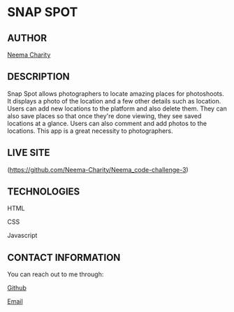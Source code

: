 # SNAP SPOT

## AUTHOR
[Neema Charity](https://github.com/Neema-Charity)

## DESCRIPTION
 Snap Spot allows photographers to locate amazing places for photoshoots. It displays a photo of the location and a few other details such as location. Users can add new locations to the platform and also delete them. They can also save places so that once they're done viewing, they see saved locations at a glance. Users can also comment and add photos to the locations. This app is a great necessity to photographers.

## LIVE SITE
(https://github.com/Neema-Charity/Neema_code-challenge-3)

## TECHNOLOGIES
HTML

CSS

Javascript


## CONTACT INFORMATION
 You can reach out to me through:

 [Github](github.com/Neema-Charity)
 
 [Email](mailto:ncharityyy@gmail.com)